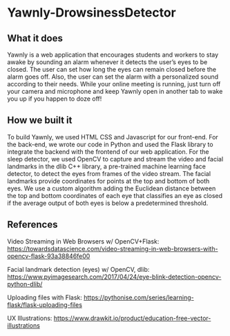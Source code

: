 # Yawnly-DrowsinessDetector

## What it does
Yawnly is a web application that encourages students and workers to stay awake by sounding an alarm whenever it detects the user’s eyes to be closed. The user can set how long the eyes can remain closed before the alarm goes off. Also, the user can set the alarm with a personalized sound according to their needs. While your online meeting is running, just turn off your camera and microphone and keep Yawnly open in another tab to wake you up if you happen to doze off!

## How we built it
To build Yawnly, we used HTML CSS and Javascript for our front-end. For the back-end, we wrote our code in Python and used the Flask library to integrate the backend with the frontend of our web application. For the sleep detector, we used OpenCV to capture and stream the video and facial landmarks in the dlib C++ library, a pre-trained machine learning face detector, to detect the eyes from frames of the video stream. The facial landmarks provide coordinates for points at the top and bottom of both eyes. We use a custom algorithm adding the Euclidean distance between the top and bottom coordinates of each eye that classifies an eye as closed if the average output of both eyes is below a predetermined threshold.

## References
Video Streaming in Web Browsers w/ OpenCV+Flask: 
https://towardsdatascience.com/video-streaming-in-web-browsers-with-opencv-flask-93a38846fe00

Facial landmark detection (eyes) w/ OpenCV, dlib: https://www.pyimagesearch.com/2017/04/24/eye-blink-detection-opencv-python-dlib/

Uploading files with Flask:
https://pythonise.com/series/learning-flask/flask-uploading-files

UX Illustrations:
https://www.drawkit.io/product/education-free-vector-illustrations 
